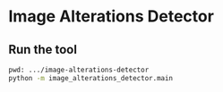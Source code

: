 # Image Alterations Detector

## Run the tool

```bash
pwd: .../image-alterations-detector
python -m image_alterations_detector.main   
```

